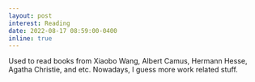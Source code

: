 ```yaml
---
layout: post
interest: Reading
date: 2022-08-17 08:59:00-0400
inline: true
---
```


Used to read books from Xiaobo Wang, Albert Camus, Hermann Hesse, Agatha Christie, and etc. Nowadays, I guess more work related stuff.
